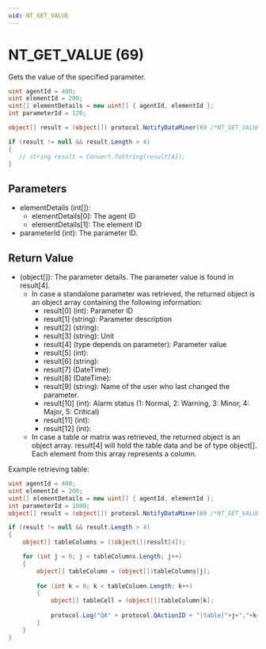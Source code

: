 ```yaml
---
uid: NT_GET_VALUE
---
```


# NT_GET_VALUE (69)

Gets the value of the specified parameter.

```csharp
uint agentId = 400;
uint elementId = 200;
uint[] elementDetails = new uint[] { agentId, elementId };
int parameterId = 120;

object[] result = (object[]) protocol.NotifyDataMiner(69 /*NT_GET_VALUE*/, elementDetails, parameterId);

if (result != null && result.Length > 4)
{
   // string result = Convert.ToString(result[4]);
}
```

## Parameters

- elementDetails (int[]):
  - elementDetails[0]: The agent ID
  - elementDetails[1]: The element ID
- parameterId (int): The parameter ID.

## Return Value

- (object[]): The parameter details. The parameter value is found in result[4].
  - In case a standalone parameter was retrieved, the returned object is an object array containing the following information:
    - result[0] (int): Parameter ID
    - result[1] (string): Parameter description
    - result[2] (string):
    - result[3] (string): Unit
    - result[4] (type depends on parameter): Parameter value
    - result[5] (int):
    - result[6] (string):
    - result[7] (DateTime):
    - result[8] (DateTime):
    - result[9] (string): Name of the user who last changed the parameter.
    - result[10] (int): Alarm status (1: Normal, 2: Warning, 3: Minor, 4: Major, 5: Critical)
    - result[11] (int):
    - result[12] (int):
  - In case a table or matrix was retrieved, the returned object is an object array. result[4] will hold the table data and be of type object[]. Each element from this array represents a column.

Example retrieving table:

```csharp
uint agentId = 400;
uint elementId = 200;
uint[] elementDetails = new uint[] { agentId, elementId };
int parameterId = 1000;
object[] result = (object[]) protocol.NotifyDataMiner(69 /*NT_GET_VALUE*/, elementDetails, parameterId);

if (result != null && result.Length > 4)
{
    object[] tableColumns = ((object[])result[4]);

    for (int j = 0; j < tableColumns.Length; j++)
    {
        object[] tableColumn = (object[])tableColumns[j];
        
        for (int k = 0; k < tableColumn.Length; k++)
        {
            object[] tableCell = (object[])tableColumn[k];
            
            protocol.Log("QA" + protocol.QActionID + "|table["+j+","+k+"]: " + tableCell[0], LogType.Error, LogLevel.NoLogging);
        }      
    }         
}
```
